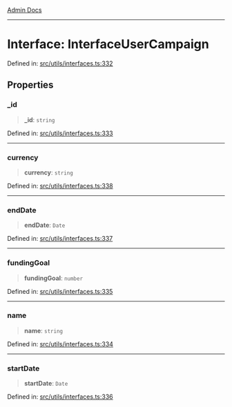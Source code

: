 [Admin Docs](/)

***

# Interface: InterfaceUserCampaign

Defined in: [src/utils/interfaces.ts:332](https://github.com/gautam-divyanshu/talawa-admin/blob/d5fea688542032271211cd43ee86c7db0866bcc0/src/utils/interfaces.ts#L332)

## Properties

### \_id

> **\_id**: `string`

Defined in: [src/utils/interfaces.ts:333](https://github.com/gautam-divyanshu/talawa-admin/blob/d5fea688542032271211cd43ee86c7db0866bcc0/src/utils/interfaces.ts#L333)

***

### currency

> **currency**: `string`

Defined in: [src/utils/interfaces.ts:338](https://github.com/gautam-divyanshu/talawa-admin/blob/d5fea688542032271211cd43ee86c7db0866bcc0/src/utils/interfaces.ts#L338)

***

### endDate

> **endDate**: `Date`

Defined in: [src/utils/interfaces.ts:337](https://github.com/gautam-divyanshu/talawa-admin/blob/d5fea688542032271211cd43ee86c7db0866bcc0/src/utils/interfaces.ts#L337)

***

### fundingGoal

> **fundingGoal**: `number`

Defined in: [src/utils/interfaces.ts:335](https://github.com/gautam-divyanshu/talawa-admin/blob/d5fea688542032271211cd43ee86c7db0866bcc0/src/utils/interfaces.ts#L335)

***

### name

> **name**: `string`

Defined in: [src/utils/interfaces.ts:334](https://github.com/gautam-divyanshu/talawa-admin/blob/d5fea688542032271211cd43ee86c7db0866bcc0/src/utils/interfaces.ts#L334)

***

### startDate

> **startDate**: `Date`

Defined in: [src/utils/interfaces.ts:336](https://github.com/gautam-divyanshu/talawa-admin/blob/d5fea688542032271211cd43ee86c7db0866bcc0/src/utils/interfaces.ts#L336)

